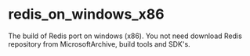 # redis_on_windows_x86
The build of Redis port on windows (x86).
You not need download Redis repository from MicrosoftArchive, build tools and SDK's.
